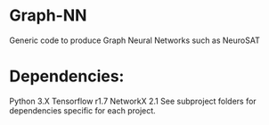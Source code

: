 # Graph-NN
Generic code to produce Graph Neural Networks such as NeuroSAT

# Dependencies:

Python	3.X
Tensorflow	r1.7
NetworkX	2.1
See subproject folders for dependencies specific for each project.

